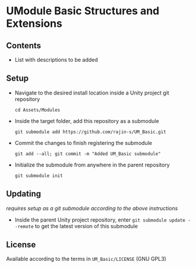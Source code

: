 # UModule Basic Structures and Extensions

## Contents
- List with descriptions to be added

## Setup
- Navigate to the desired install location inside a Unity project git repository
  ```
  cd Assets/Modules
  ```
- Inside the target folder, add this repository as a submodule
  ```
  git submodule add https://github.com/rajin-s/UM_Basic.git
  ```
- Commit the changes to finish registering the submodule
  ```
  git add --all; git commit -m "Added UM_Basic submodule"
  ```
- Initialize the submodule from anywhere in the parent repository
  ```
  git submodule init
  ```

## Updating
_requires setup as a git submodule according to the above instructions_
- Inside the parent Unity project repository, enter
  `git submodule update --remote`
  to get the latest version of this submodule

## License
Available according to the terms in `UM_Basic/LICENSE` (GNU GPL3)
